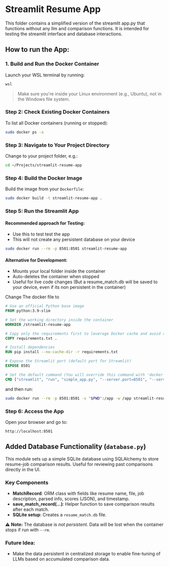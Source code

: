 # Streamlit Resume App
This folder contains a simplified version of the streamlit app.py that functions without any llm and comparison functions. It is intended for testing the streamlit interface and database interactions.

## How to run the App:

### 1. Build and Run the Docker Container

Launch your WSL terminal by running:

```bash
wsl
```

> Make sure you're inside your Linux environment (e.g., Ubuntu), not in the Windows file system.

### Step 2: Check Existing Docker Containers

To list all Docker containers (running or stopped):

```bash
sudo docker ps -a
```

### Step 3: Navigate to Your Project Directory

Change to your project folder, e.g.:

```bash
cd ~/Projects/streamlit-resume-app
```

### Step 4: Build the Docker Image

Build the image from your `Dockerfile`:

```bash
sudo docker build -t streamlit-resume-app .
```

### Step 5: Run the Streamlit App

#### Recommended approach for Testing:

* Use this to test test the app
* This will not create any persistent database on your device

```bash
sudo docker run --rm -p 8501:8501 streamlit-resume-app
```

#### Alternative for Development:

* Mounts your local folder inside the container
* Auto-deletes the container when stopped
* Useful for live code changes (But a resume_match.db will be saved to your device, even if its non persistent in the container)

Change The docker file to

```dockerfile
# Use an official Python base image
FROM python:3.9-slim

# Set the working directory inside the container
WORKDIR /streamlit-resume-app

# Copy only the requirements first to leverage Docker cache and avoid reinstalling dependencies unnecessarily
COPY requirements.txt .

# Install dependencies
RUN pip install --no-cache-dir -r requirements.txt

# Expose the Streamlit port (default port for Streamlit)
EXPOSE 8501

# Set the default command (You will override this command with 'docker run' command to run the app in dev mode)
CMD ["streamlit", "run", "simple_app.py", "--server.port=8501", "--server.address=0.0.0.0"]
```

and then run:

```bash
sudo docker run --rm -p 8501:8501 -v "$PWD":/app -w /app streamlit-resume-app streamlit run simple_app.py
```


### Step 6: Access the App

Open your browser and go to:

```
http://localhost:8501
```

## Added Database Functionality (`database.py`)

This module sets up a simple SQLite database using SQLAlchemy to store resume-job comparison results. Useful for reviewing past comparisons directly in the UI.

### Key Components

* **MatchRecord**: ORM class with fields like resume name, file, job description, parsed info, scores (JSON), and timestamp.
* **save\_match\_record(...)**: Helper function to save comparison results after each match.
* **SQLite setup**: Creates a `resume_match.db` file.

⚠️ **Note:** The database is *not persistent*. Data will be lost when the container stops if run with `--rm`.

### Future Idea:

* Make the data persistent in centralized storage to enable fine-tuning of LLMs based on accumulated comparison data.